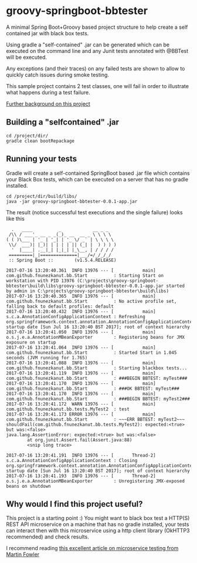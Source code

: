 # groovy-springboot-bbtester
A minimal Spring Boot+Groovy based project structure to help create a self contained jar with black box tests. 

Using gradle a "self-contained" .jar can be generated which can be executed on the command line 
and any Junit tests annotated with @BBTest will be executed.

Any exceptions (and their traces) on any failed tests are shown to allow to quickly catch issues during smoke testing.

This sample project contains 2 test classes, one will fail in order to illustrate what happens during a test failure.

[Further background on this project](https://fidel.ie//2017/07/16/selfcontained-jar-for-blackbox-testing.html)

## Building a "selfcontained" .jar

```shell
cd /project/dir/
gradle clean bootRepackage
```

## Running your tests

Gradle will create a self-contained SpringBoot based .jar file which contains your Black Box tests, 
which can be executed on a server that has no gradle installed.

```shell
cd /project/dir/build/libs/
java -jar groovy-springboot-bbtester-0.0.1-app.jar
```

The result (notice successful test executions and the single failure) looks like this

```
  .   ____          _            __ _ _
 /\\ / ___'_ __ _ _(_)_ __  __ _ \ \ \ \
( ( )\___ | '_ | '_| | '_ \/ _` | \ \ \ \
 \\/  ___)| |_)| | | | | || (_| |  ) ) ) )
  '  |____| .__|_| |_|_| |_\__, | / / / /
 =========|_|==============|___/=/_/_/_/
 :: Spring Boot ::        (v1.5.4.RELEASE)

2017-07-16 13:20:40.361  INFO 13976 --- [           main] com.github.fnunezkanut.bb.Start          : Starting Start on workstation with PID 13976 (C:\projects\groovy-springboot-bbtester\build\libs\groovy-springboot-bbtester-0.0.1-app.jar started by admin in C:\projects\groovy-springboot-bbtester\build\libs)
2017-07-16 13:20:40.365  INFO 13976 --- [           main] com.github.fnunezkanut.bb.Start          : No active profile set, falling back to default profiles: default
2017-07-16 13:20:40.432  INFO 13976 --- [           main] s.c.a.AnnotationConfigApplicationContext : Refreshing org.springframework.context.annotation.AnnotationConfigApplicationContext@47f37ef1: startup date [Sun Jul 16 13:20:40 BST 2017]; root of context hierarchy
2017-07-16 13:20:41.050  INFO 13976 --- [           main] o.s.j.e.a.AnnotationMBeanExporter        : Registering beans for JMX exposure on startup
2017-07-16 13:20:41.064  INFO 13976 --- [           main] com.github.fnunezkanut.bb.Start          : Started Start in 1.045 seconds (JVM running for 1.765)
2017-07-16 13:20:41.088  INFO 13976 --- [           main] com.github.fnunezkanut.bb.Start          : Starting blackbox tests...
2017-07-16 13:20:41.119  INFO 13976 --- [           main] com.github.fnunezkanut.bb.Start          : ###BEGIN BBTEST: myTest###
2017-07-16 13:20:41.170  INFO 13976 --- [           main] com.github.fnunezkanut.bb.Start          : ###OK BBTEST: myTest###
2017-07-16 13:20:41.170  INFO 13976 --- [           main] com.github.fnunezkanut.bb.Start          : ###BEGIN BBTEST: myTest2###
2017-07-16 13:20:41.172  WARN 13976 --- [           main] com.github.fnunezkanut.bb.tests.MyTest2  : test
2017-07-16 13:20:41.173 ERROR 13976 --- [           main] com.github.fnunezkanut.bb.Start          : ~~~ERR BBTEST: myTest2~~~
shouldFail(com.github.fnunezkanut.bb.tests.MyTest2): expected:<true> but was:<false>
java.lang.AssertionError: expected:<true> but was:<false>
        at org.junit.Assert.fail(Assert.java:88)
        <snip long trace>

2017-07-16 13:20:41.191  INFO 13976 --- [       Thread-2] s.c.a.AnnotationConfigApplicationContext : Closing org.springframework.context.annotation.AnnotationConfigApplicationContext@47f37ef1: startup date [Sun Jul 16 13:20:40 BST 2017]; root of context hierarchy
2017-07-16 13:20:41.193  INFO 13976 --- [       Thread-2] o.s.j.e.a.AnnotationMBeanExporter        : Unregistering JMX-exposed beans on shutdown

```

## Why would I find this project useful?

This project is a starting point :)
You might want to black box test a HTTP(S) REST API microservice on a machine that has no gradle installed, 
your tests can interact then with this microservice using a http client library (OkHTTP3 recommended) and check results.

I recommend reading [this excellent article on microservice testing from Martin Fowler](https://martinfowler.com/articles/microservice-testing/)
